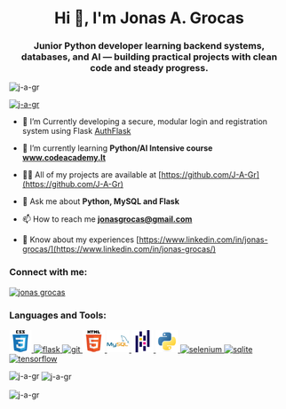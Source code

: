 <h1 align="center">Hi 👋, I'm Jonas A. Grocas</h1>
<h3 align="center">Junior Python developer learning backend systems, databases, and AI — building practical projects with clean code and steady progress.</h3>

<p align="left"> <img src="https://komarev.com/ghpvc/?username=j-a-gr&label=Profile%20views&color=0e75b6&style=flat" alt="j-a-gr" /> </p>

<p align="left"> <a href="https://github.com/ryo-ma/github-profile-trophy"><img src="https://github-profile-trophy.vercel.app/?username=j-a-gr" alt="j-a-gr" /></a> </p>

- 🔭 I’m Currently developing a secure, modular login and registration system using Flask [AuthFlask](https://github.com/J-A-Gr/5-16_AuthFlask_Project)

- 🌱 I’m currently learning **Python/AI Intensive course www.codeacademy.lt**

- 👨‍💻 All of my projects are available at [https://github.com/J-A-Gr](https://github.com/J-A-Gr)

- 💬 Ask me about **Python, MySQL and Flask**

- 📫 How to reach me **jonasgrocas@gmail.com**

- 📄 Know about my experiences [https://www.linkedin.com/in/jonas-grocas/](https://www.linkedin.com/in/jonas-grocas/)

<h3 align="left">Connect with me:</h3>
<p align="left">
<a href="https://linkedin.com/in/jonas grocas" target="blank"><img align="center" src="https://raw.githubusercontent.com/rahuldkjain/github-profile-readme-generator/master/src/images/icons/Social/linked-in-alt.svg" alt="jonas grocas" height="30" width="40" /></a>
</p>

<h3 align="left">Languages and Tools:</h3>
<p align="left"> <a href="https://www.w3schools.com/css/" target="_blank" rel="noreferrer"> <img src="https://raw.githubusercontent.com/devicons/devicon/master/icons/css3/css3-original-wordmark.svg" alt="css3" width="40" height="40"/> </a> <a href="https://flask.palletsprojects.com/" target="_blank" rel="noreferrer"> <img src="https://static-00.iconduck.com/assets.00/flask-icon-399x512-v0hqbifs.png" alt="flask" width="40" height="40"/> </a> <a href="https://git-scm.com/" target="_blank" rel="noreferrer"> <img src="https://www.vectorlogo.zone/logos/git-scm/git-scm-icon.svg" alt="git" width="40" height="40"/> </a> <a href="https://www.w3.org/html/" target="_blank" rel="noreferrer"> <img src="https://raw.githubusercontent.com/devicons/devicon/master/icons/html5/html5-original-wordmark.svg" alt="html5" width="40" height="40"/> </a> <a href="https://www.mysql.com/" target="_blank" rel="noreferrer"> <img src="https://raw.githubusercontent.com/devicons/devicon/master/icons/mysql/mysql-original-wordmark.svg" alt="mysql" width="40" height="40"/> </a> <a href="https://pandas.pydata.org/" target="_blank" rel="noreferrer"> <img src="https://raw.githubusercontent.com/devicons/devicon/2ae2a900d2f041da66e950e4d48052658d850630/icons/pandas/pandas-original.svg" alt="pandas" width="40" height="40"/> </a> <a href="https://www.python.org" target="_blank" rel="noreferrer"> <img src="https://raw.githubusercontent.com/devicons/devicon/master/icons/python/python-original.svg" alt="python" width="40" height="40"/> </a> <a href="https://www.selenium.dev" target="_blank" rel="noreferrer"> <img src="https://raw.githubusercontent.com/detain/svg-logos/780f25886640cef088af994181646db2f6b1a3f8/svg/selenium-logo.svg" alt="selenium" width="40" height="40"/> </a> <a href="https://www.sqlite.org/" target="_blank" rel="noreferrer"> <img src="https://www.vectorlogo.zone/logos/sqlite/sqlite-icon.svg" alt="sqlite" width="40" height="40"/> </a> <a href="https://www.tensorflow.org" target="_blank" rel="noreferrer"> <img src="https://www.vectorlogo.zone/logos/tensorflow/tensorflow-icon.svg" alt="tensorflow" width="40" height="40"/> </a> </p>

<p><img align="left" src="https://github-readme-stats.vercel.app/api/top-langs?username=j-a-gr&show_icons=true&locale=en&layout=compact" alt="j-a-gr" /></p>

<p>&nbsp;<img align="center" src="https://github-readme-stats.vercel.app/api?username=j-a-gr&show_icons=true&locale=en" alt="j-a-gr" /></p>

<p><img align="center" src="https://github-readme-streak-stats.herokuapp.com/?user=j-a-gr&" alt="j-a-gr" /></p>
